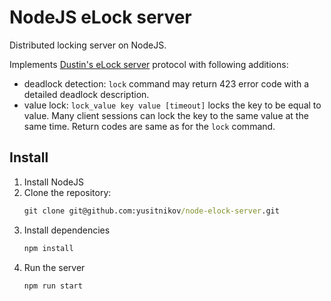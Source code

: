 # NodeJS eLock server
Distributed locking server on NodeJS.

Implements [Dustin's eLock server](https://github.com/dustin/elock) protocol with following additions:
- deadlock detection:
  `lock` command may return 423 error code with a detailed deadlock description.
- value lock:
  `lock_value key value [timeout]` locks the key to be equal to value.
  Many client sessions can lock the key to the same value at the same time.
  Return codes are same as for the `lock` command.

## Install

1. Install NodeJS
2. Clone the repository:
   ```cmd
   git clone git@github.com:yusitnikov/node-elock-server.git
   ```
3. Install dependencies
   ```cmd
   npm install
   ```
4. Run the server
   ```cmd
   npm run start
   ```
